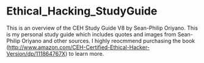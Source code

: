 # Ethical_Hacking_StudyGuide

This is an overview of the CEH Study Guide V8 by Sean-Philip Oriyano. This is my personal study guide which includes quotes and images from Sean-Philip Oriyano and other sources. I highly reocmmend purchasing the book (http://www.amazon.com/CEH-Certified-Ethical-Hacker-Version/dp/111864767X) to learn more. 

